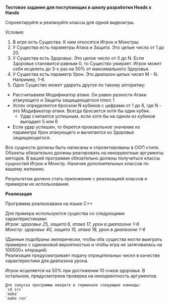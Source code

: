 **Тестовое задание для поступающих в школу разработки Heads x Hands**

Спроектируйте и реализуйте классы для одной видеоигры.

Условия:
1) В игре есть Существа. К ним относятся Игрок и Монстры.
2) У Существа есть параметры Атака и Защита. Это целые числа от 1 до 20.
3) У Существа есть Здоровье. Это целое число от 0 до N. Если Здоровье становится равным 0, то Существо умирает. Игрок может себя исцелить до 3-х раз на 50% от максимального Здоровья.
4) У Существа есть параметр Урон. Это диапазон целых чисел M - N. Например, 1-6.
5) Одно Существо может ударить другое по такому алгоритму:
  - Рассчитываем Модификатор атаки. Он равен разности Атаки атакующего и Защиты защищающегося плюс 1
  - Успех определяется броском N кубиков с цифрами от 1 до 6, где N - это Модификатор атаки. Всегда бросается хотя бы один кубик.
    - Удар считается успешным, если хотя бы на одном из кубиков выпадает 5 или 6
  - Если удар успешен, то берется произвольное значение из параметра Урон атакующего и вычитается из Здоровья защищающегося.

Все сущности должны быть написаны и спроектированы в ООП стиле. Объекты обязательно должны реагировать на некорректные аргументы методов.
В вашей программе обязательно должны получиться классы сущностей Игрок и Монстр. Наличие дополнительных классов по вашему желанию.

Результатом должно стать приложение с реализацией классов и примером их использования.

**Реализация**

Программа реализоавана на языке С++

Для примера используются существа со следующими характеристиками: \
    *Игрок: здоровье 25, защита 6, атака 17, урон в диапазоне 1-6* \
    *Монстр: здоровье 40, защита 15, атака 18, урон в диапазоне 1-6*

(Данные подобраны эмпирически, чтобы оба существа могли выиграть примерно с одинаковой вероятностью и чтобы игра не затягивалась на 100500+ итераций)\
Реализация предусматривает подачу отрицательных чисел в качестве характеристики для диапазона урона.

Игрок исцеляется на 50% при достижении 10 очков здоровья. В остальном, предусмотрена проверка на некорректность аргументов.


    Для запуска программы введите в терминале следующие команды:
    `cd src`
    `make`
    `make run`